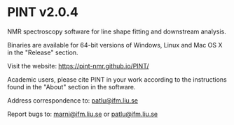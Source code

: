 # PINT v2.0.4
NMR spectroscopy software for line shape fitting and downstream analysis.

Binaries are available for 64-bit versions of Windows, Linux and Mac OS X in the "Release" section.

Visit the website: https://pint-nmr.github.io/PINT/

Academic users, please cite PINT in your work according to the instructions found in the "About" section in the software.

Address correspondence to: patlu@ifm.liu.se

Report bugs to: marni@ifm.liu.se or patlu@ifm.liu.se
